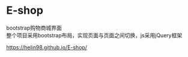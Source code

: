 # E-shop
bootstrap购物商城界面<br>
整个项目采用bootstrap布局，实现页面与页面之间切换，js采用jQuery框架

https://helin98.github.io/E-shop/
